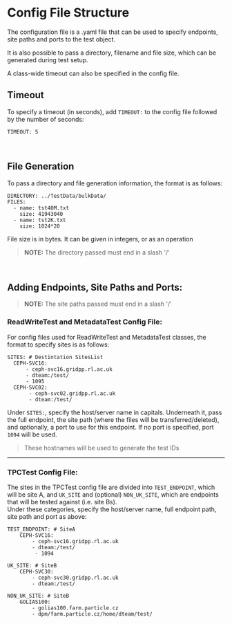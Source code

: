 # Config File Structure
The configuration file is a .yaml file that can be used to specify endpoints, site paths and ports to the test object.

It is also possible to pass a directory, filename and file size, which can be generated during test setup.

A class-wide timeout can also be specified in the config file.

## Timeout
To specify a timeout (in seconds), add ```TIMEOUT:``` to the config file followed by the number of seconds:
~~~
TIMEOUT: 5
~~~
&nbsp;
## File Generation
To pass a directory and file generation information, the format is as follows:
~~~
DIRECTORY: ../TestData/bulkData/
FILES:
  - name: tst40M.txt 
    size: 41943040 
  - name: tst2K.txt
    size: 1024*20
~~~
File size is in bytes. It can be given in integers, or as an operation
> **NOTE:** The directory passed must end in a slash '/'

&nbsp;
## Adding Endpoints, Site Paths and Ports:

> **NOTE:** The site paths passed must end in a slash '/'

### ReadWriteTest and MetadataTest Config File:
For config files used for ReadWriteTest and MetadataTest classes, the format to specify sites is as follows:
~~~
SITES: # Destintation SitesList
  CEPH-SVC16:
      - ceph-svc16.gridpp.rl.ac.uk
      - dteam:/test/
      - 1095
  CEPH-SVC02:
       - ceph-svc02.gridpp.rl.ac.uk
       - dteam:/test/
~~~

Under ```SITES:```, specify the host/server name in capitals. 
Underneath it, pass the full endpoint, the site path (where the files will be transferred/deleted), and optionally, a port to use for this endpoint. If no port is specified, port ```1094``` will be used.

> These hostnames will be used to generate the test IDs  

---


### TPCTest Config File:
The sites in the TPCTest config file are divided into ```TEST_ENDPOINT```, which will be site A, and ```UK_SITE``` and (optional) ```NON_UK_SITE```, which are endpoints that will be tested against (i.e. site Bs). \
Under these categories, specify the host/server name, full endpoint path, site path and port as above: 
~~~
TEST_ENDPOINT: # SiteA 
    CEPH-SVC16:
        - ceph-svc16.gridpp.rl.ac.uk
        - dteam:/test/
         - 1094

UK_SITE: # SiteB
    CEPH-SVC30:
        - ceph-svc30.gridpp.rl.ac.uk
        - dteam:/test/

NON_UK_SITE: # SiteB
    GOLIAS100: 
        - golias100.farm.particle.cz
        - dpm/farm.particle.cz/home/dteam/test/
~~~
